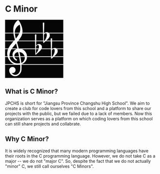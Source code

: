 # C Minor

<img src="./avatar_club.jpeg" alt="avatar_club"  />

## What is C Minor?

JPCHS is short for "Jiangsu Province Changshu High School". We aim to create a club for code lovers from this school and a platform to share our projects with the public, but we failed due to a lack of members. Now this organization serves as a platform on which coding lovers from this school can still share projects and collabrate.

## Why C Minor?

It is widely recognized that many modern programming languages have their roots in the C programming language. However, we do not take C as a major -- we do not "major C". So, despite the fact that we do not actually "minor" C, we still call ourselves "C Minors".
